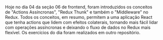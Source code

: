 Hoje no dia 04 da seção 06 de frontend, foram introduzidos os conceitos de "Actions Assíncronas", "Redux Thunk" e também o "Middleware" no Redux. Todos os conceitos, em resumo, permitem a uma aplicação React que tenha actions que lidem com efeitos colaterais, tornando mais fácil lidar com operações assíncronas e deixando o fluxo de dados no Redux mais flexível. Os exercícios do dia foram realizados em outro repositório.